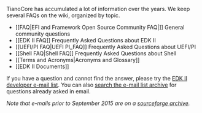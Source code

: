 TianoCore has accumulated a lot of information over the years. We keep several FAQs on the wiki, organized by topic. 

* [[FAQ|EFI and Framework Open Source Community FAQ|]] General community questions
* [[EDK II FAQ]] Frequently Asked Questions about EDK II
* [[UEFI/PI FAQ|UEFI PI_FAQ]] Frequently Asked Questions about UEFI/PI
* [[Shell FAQ|Shell FAQ]] Frequently Asked Questions about Shell
* [[Terms and Acronyms|Acronyms and Glossary]]
* [[EDK II Documents]]

If you have a question and cannot find the answer, please try the [EDK II developer e-mail list](https://github.com/tianocore/tianocore.github.io/wiki/edk2-devel). You can also [search the e-mail list archive](https://lists.01.org/pipermail/edk2-devel/) for questions already asked in email. 

_Note that e-mails prior to September 2015 are on a [sourceforge archive](https://sourceforge.net/p/edk2/mailman/edk2-devel/)._